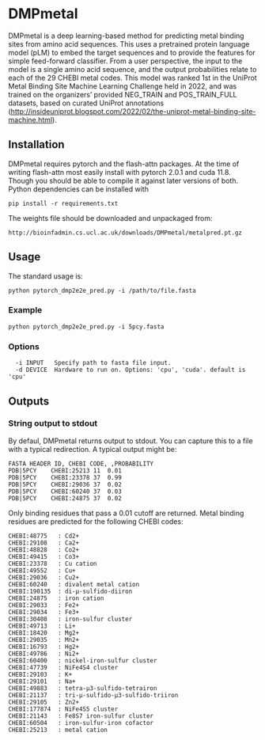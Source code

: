 # DMPmetal

DMPmetal is a deep learning-based method for predicting metal binding sites from amino acid sequences. This uses a pretrained protein language model (pLM) to embed the target sequences and to provide the features for simple feed-forward classifier. From a user perspective, the input to the model is a single amino acid sequence, and the output probabilities relate to each of the 29 CHEBI metal codes. This model was ranked 1st in the UniProt Metal Binding Site Machine Learning Challenge held in 2022, and was trained on the organizers’ provided NEG_TRAIN and POS_TRAIN_FULL datasets, based on curated UniProt annotations (http://insideuniprot.blogspot.com/2022/02/the-uniprot-metal-binding-site-machine.html).

## Installation

DMPmetal requires pytorch and the flash-attn packages. At the time of writing flash-attn most easily install with pytorch 2.0.1 and cuda 11.8. Though you should be able to compile it against later versions of both. Python dependencies can be installed with

```
pip install -r requirements.txt
```

The weights file should be downloaded and unpackaged from:

```
http://bioinfadmin.cs.ucl.ac.uk/downloads/DMPmetal/metalpred.pt.gz
```

## Usage

The standard usage is:

``` 
python pytorch_dmp2e2e_pred.py -i /path/to/file.fasta
```

### Example

```
python pytorch_dmp2e2e_pred.py -i 5pcy.fasta
```

### Options
```
  -i INPUT   Specify path to fasta file input. 
  -d DEVICE  Hardware to run on. Options: 'cpu', 'cuda'. default is 'cpu'
```

## Outputs

### String output to stdout
 
By defaul, DMPmetal returns output to stdout. You can capture this to a file with a typical redirection. A typical output might be:

```
FASTA HEADER ID, CHEBI CODE, ,PROBABILITY
PDB|5PCY	CHEBI:25213	11	0.01
PDB|5PCY	CHEBI:23378	37	0.99
PDB|5PCY	CHEBI:29036	37	0.02
PDB|5PCY	CHEBI:60240	37	0.03
PDB|5PCY	CHEBI:24875	37	0.02
```

Only binding residues that pass a 0.01 cutoff are returned. Metal binding residues are predicted for the following CHEBI codes:

```
CHEBI:48775   : Cd2+
CHEBI:29108   : Ca2+
CHEBI:48828   : Co2+
CHEBI:49415   : Co3+
CHEBI:23378   : Cu cation
CHEBI:49552   : Cu+
CHEBI:29036   : Cu2+
CHEBI:60240   : divalent metal cation
CHEBI:190135  : di-μ-sulfido-diiron
CHEBI:24875   : iron cation
CHEBI:29033   : Fe2+
CHEBI:29034   : Fe3+
CHEBI:30408   : iron-sulfur cluster
CHEBI:49713   : Li+
CHEBI:18420   : Mg2+
CHEBI:29035   : Mn2+
CHEBI:16793   : Hg2+
CHEBI:49786   : Ni2+
CHEBI:60400   : nickel-iron-sulfur cluster
CHEBI:47739   : NiFe4S4 cluster
CHEBI:29103   : K+
CHEBI:29101   : Na+
CHEBI:49883   : tetra-μ3-sulfido-tetrairon
CHEBI:21137   : tri-μ-sulfido-μ3-sulfido-triiron
CHEBI:29105   : Zn2+
CHEBI:177874  : NiFe4S5 cluster
CHEBI:21143   : Fe8S7 iron-sulfur cluster
CHEBI:60504   : iron-sulfur-iron cofactor
CHEBI:25213   : metal cation
```

